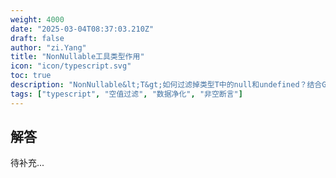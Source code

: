 ```yaml
---
weight: 4000
date: "2025-03-04T08:37:03.210Z"
draft: false
author: "zi.Yang"
title: "NonNullable工具类型作用"
icon: "icon/typescript.svg"
toc: true
description: "NonNullable&lt;T&gt;如何过滤掉类型T中的null和undefined？结合GraphQL非空字段校验，说明该工具类型的数据净化作用"
tags: ["typescript", "空值过滤", "数据净化", "非空断言"]
---
```


## 解答

待补充...
